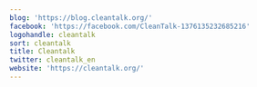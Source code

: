 ```yaml
---
blog: 'https://blog.cleantalk.org/'
facebook: 'https://facebook.com/CleanTalk-1376135232685216'
logohandle: cleantalk
sort: cleantalk
title: Cleantalk
twitter: cleantalk_en
website: 'https://cleantalk.org/'
---
```

